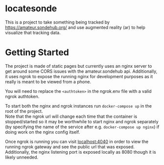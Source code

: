 # locatesonde
This is a project to take something being tracked by https://amateur.sondehub.org/ and use augmented reality (ar) to help visualize that tracking data.

# Getting Started
The project is made of static pages but currently uses an nginx server to get around some CORS issues with the amateur.sondehub api.  Additionally, it uses ngrok to expose the running nginx for development purposes as it really is meant to be viewed from a phone.

You will need to replace the `<authtoken>` in the ngrok.env file with a valid ngrok authtoken.

To start both the nginx and ngrok instances run `docker-compose up` in the root of the project.  
Note that the ngrok url will change each time that the container is stopped/started so it may be worthwhile to start nginx and ngrok separately (by specifying the name of the service after e.g. `docker-compose up nginx`) if doing work on the nginx config itself.

Once ngrok is running you can visit [localhost:4040](http://localhost:4040) in order to view the running ngrok gateway and see the public url that was exposed.
Additionally, the nginx listening port is exposed locally as 8080 though it is likely unneeded.
